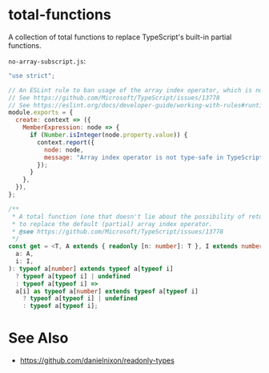 # total-functions
A collection of total functions to replace TypeScript's built-in partial functions.

`no-array-subscript.js`:

```javascript
"use strict";

// An ESLint rule to ban usage of the array index operator, which is not well-typed in TypeScript.
// See https://github.com/Microsoft/TypeScript/issues/13778
// See https://eslint.org/docs/developer-guide/working-with-rules#runtime-rules
module.exports = {
  create: context => ({
    MemberExpression: node => {
      if (Number.isInteger(node.property.value)) {
        context.report({
          node: node,
          message: "Array index operator is not type-safe in TypeScript.",
        });
      }
    },
  }),
};
```

```typescript
/**
 * A total function (one that doesn't lie about the possibility of returning undefined)
 * to replace the default (partial) array index operator.
 * @see https://github.com/Microsoft/TypeScript/issues/13778
 */
const get = <T, A extends { readonly [n: number]: T }, I extends number>(
  a: A,
  i: I,
): typeof a[number] extends typeof a[typeof i]
  ? typeof a[typeof i] | undefined
  : typeof a[typeof i] =>
  a[i] as typeof a[number] extends typeof a[typeof i]
    ? typeof a[typeof i] | undefined
    : typeof a[typeof i];
```


# See Also
* https://github.com/danielnixon/readonly-types

